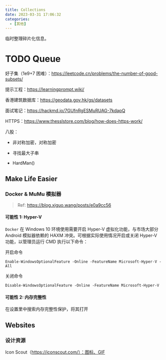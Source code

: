```yaml
---
title: Collections
date: 2023-03-31 17:06:32
categories:
  - [其他]
---
```


临时整理碎片化信息。

<!-- more -->

# TODO Queue

好子集（1e9+7 困难）：https://leetcode.cn/problems/the-number-of-good-subsets/

提示工程：https://learningprompt.wiki/

香港建筑数据库：https://geodata.gov.hk/gs/datasets

面试笔记：https://hackmd.io/7GUfnRgESMuRUAG-7kdapQ

HTTPS：https://www.thesslstore.com/blog/how-does-https-work/

八股：

- 非对称加密，对称加密

- 寻找最大子串

- HardMan()

## Make Life Easier

### Docker & MuMu 模拟器

> Ref: https://blog.xiguo.wang/posts/e0a9cc56

#### 可能性 1: Hyper-V

`Docker` 在 Windows 10 环境使用需要开启  Hyper-V 虚拟化功能，与市场大部分 Android 模拟器依赖的 HAXM 冲突。可根据实际使用情况开启或关闭 Hyper-V 功能，以管理员运行 CMD 执行以下命令：

开启命令

```
Enable-WindowsOptionalFeature -Online -FeatureName Microsoft-Hyper-V -All
```

关闭命令

```
Disable-WindowsOptionalFeature -Online -FeatureName Microsoft-Hyper-V
```

#### 可能性 2: 内存完整性

在设置里中搜索内存完整性保护，将其打开

## Websites

### 设计资源

Icon Scout（https://iconscout.com/）：图标、GIF

